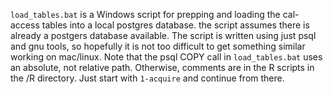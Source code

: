 `load_tables.bat` is a Windows script for prepping and loading the cal-access tables into a local postgres database. the script assumes there is already a postgers database available. The script is written using just psql and gnu tools, so hopefully it is not too difficult to get something similar working on mac/linux. Note that the psql COPY call in `load_tables.bat` uses an absolute, not relative path. Otherwise, comments are in the R scripts in the /R directory. Just start with `1-acquire` and continue from there. 
